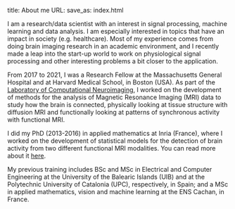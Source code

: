 title: About me
URL: 
save_as: index.html

I am a research/data scientist with an interest in signal processing, machine learning and data analysis. I am especially interested in topics that have an impact in society (e.g. healthcare).
Most of my experience comes from doing brain imaging research in an academic environment, and I recently made a leap into the start-up world to work on physiological signal processing and other interesting problems a bit closer to the application.

From 2017 to 2021, I was a Research Fellow at the Massachusetts General Hospital and at Harvard Medical School, in Boston (USA). 
As part of the [Laboratory of Computational Neuroimaging](https://www.nmr.mgh.harvard.edu/lab/lcn), I worked on the development of methods for the analysis of Magnetic Resonance Imaging (MRI) data to study how the brain is connected, 
physically looking at tissue structure with diffusion MRI and 
functionally looking at patterns of synchronous activity with functional MRI.

I did my PhD (2013-2016) in applied mathematics at Inria (France), where I worked on the development of statistical models for the detection of brain activity from two different functional MRI modalities. 
You can read more about it [here](https://ainafp.github.io/pages/phd.html).

My previous training includes BSc and MSc in Electrical and Computer Engineering at the University of the Balearic Islands (UIB) and at the Polytechnic University of Catalonia (UPC), respectively, in Spain; and a MSc in applied mathematics, vision and machine learning at the ENS Cachan, in France.

